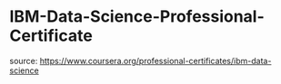 # IBM-Data-Science-Professional-Certificate

source: https://www.coursera.org/professional-certificates/ibm-data-science
